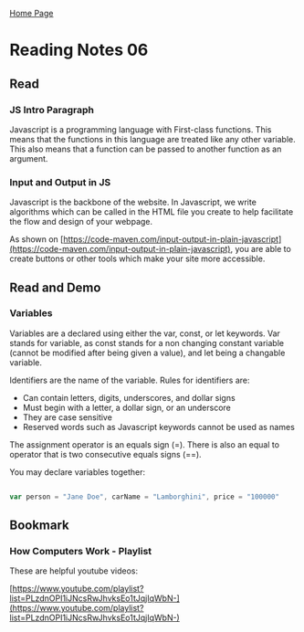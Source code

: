 [Home Page](https://devaoc.github.io/reading-notes/)

# Reading Notes 06

## Read

### JS Intro Paragraph

Javascript is a programming language with First-class functions. This means that the functions in this language are treated like any other variable. This also means that a function can be passed to another function as an argument.

### Input and Output in JS

Javascript is the backbone of the website. In Javascript, we write algorithms which can be called in the HTML file you create to help facilitate the flow and design of your webpage.

As shown on [https://code-maven.com/input-output-in-plain-javascript](https://code-maven.com/input-output-in-plain-javascript), you are able to create buttons or other tools which make your site more accessible.

## Read and Demo

### Variables

Variables are a declared using either the var, const, or let keywords. Var stands for variable, as const stands for a non changing constant variable (cannot be modified after being given a value), and let being a changable variable.

Identifiers are the name of the variable. Rules for identifiers are:

- Can contain letters, digits, underscores, and dollar signs
- Must begin with a letter, a dollar sign, or an underscore
- They are case sensitive
- Reserved words such as Javascript keywords cannot be used as names

The assignment operator is an equals sign (=). There is also an equal to operator that is two consecutive equals signs (==).

You may declare variables together:

```Javascript

var person = "Jane Doe", carName = "Lamborghini", price = "100000"

```

## Bookmark

### How Computers Work - Playlist

These are helpful youtube videos:

[https://www.youtube.com/playlist?list=PLzdnOPI1iJNcsRwJhvksEo1tJqjIqWbN-](https://www.youtube.com/playlist?list=PLzdnOPI1iJNcsRwJhvksEo1tJqjIqWbN-)